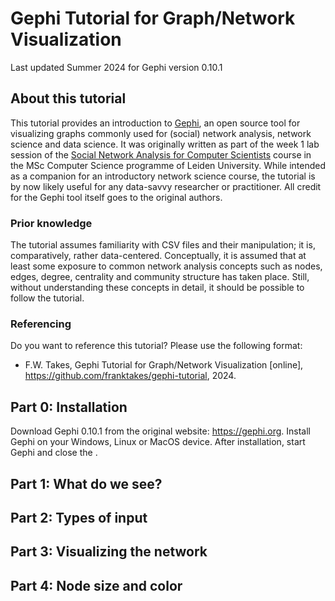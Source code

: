 # Gephi Tutorial for Graph/Network Visualization
Last updated Summer 2024 for Gephi version 0.10.1

## About this tutorial
This tutorial provides an introduction to [Gephi](https://gephi.org), an open source tool for visualizing graphs commonly used for (social) network analysis, network science and data science. 
It was originally written as part of the week 1 lab session of the [Social Network Analysis for Computer Scientists](https://liacs.leidenuniv.nl/~takesfw/SNACS/) course in the MSc Computer Science programme of Leiden University. 
While intended as a companion for an introductory network science course, the tutorial is by now likely useful for any data-savvy researcher or practitioner. 
All credit for the Gephi tool itself goes to the original authors.

### Prior knowledge 
The tutorial assumes familiarity with CSV files and their manipulation; it is, comparatively, rather data-centered. 
Conceptually, it is assumed that at least some exposure to common network analysis concepts such as nodes, edges, degree, centrality and community structure has taken place. 
Still, without understanding these concepts in detail, it should be possible to follow the tutorial.

### Referencing
Do you want to reference this tutorial? Please use the following format:
* F.W. Takes, Gephi Tutorial for Graph/Network Visualization [online], https://github.com/franktakes/gephi-tutorial, 2024. 

## Part 0: Installation

Download Gephi 0.10.1 from the original website: https://gephi.org.
Install Gephi on your Windows, Linux or MacOS device. 
After installation, start Gephi and close the .

## Part 1: What do we see?

## Part 2: Types of input

## Part 3: Visualizing the network

## Part 4: Node size and color

## 

